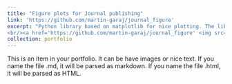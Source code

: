 ```yaml
---
title: "Figure plots for Journal publishing"
link: 'https://github.com/martin-garaj/journal_figure'
excerpt: "Python library based on matplotlib for nice plotting. The library comes with examples and predefined styles. 
<br/><a href='https://github.com/martin-garaj/journal_figure' <img src='https://github.com/martin-garaj/journal_figure/raw/main/graphics/example_figure.png' style='max-width: 70%' class='center'></a>"
collection: portfolio
---
```


This is an item in your portfolio. It can be have images or nice text. If you name the file .md, it will be parsed as markdown. If you name the file .html, it will be parsed as HTML. 
